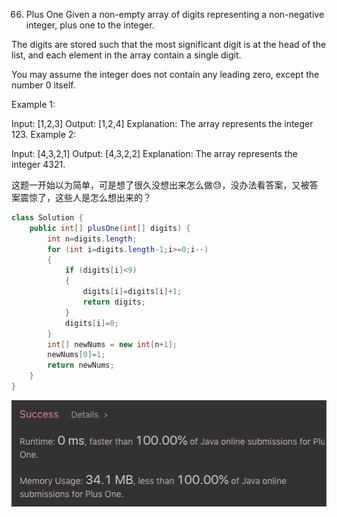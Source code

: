 66. Plus One
Given a non-empty array of digits representing a non-negative integer, plus one to the integer.

The digits are stored such that the most significant digit is at the head of the list, and each element in the array contain a single digit.

You may assume the integer does not contain any leading zero, except the number 0 itself.

Example 1:

Input: [1,2,3]
Output: [1,2,4]
Explanation: The array represents the integer 123.
Example 2:

Input: [4,3,2,1]
Output: [4,3,2,2]
Explanation: The array represents the integer 4321.

这题一开始以为简单，可是想了很久没想出来怎么做😓，没办法看答案，又被答案震惊了，这些人是怎么想出来的？

```java
class Solution {
    public int[] plusOne(int[] digits) {
        int n=digits.length;
        for (int i=digits.length-1;i>=0;i--)
        {
            if (digits[i]<9)
            {
                digits[i]=digits[i]+1;
                return digits;
            }
            digits[i]=0;
        }
        int[] newNums = new int[n+1];
        newNums[0]=1;
        return newNums;
    }
}
```
![GitHub Logo](/image/66.png)
